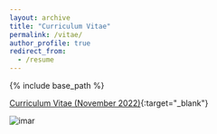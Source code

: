 ```yaml
---
layout: archive
title: "Curriculum Vitae"
permalink: /vitae/
author_profile: true
redirect_from:
  - /resume
---
```


{% include base_path %}

[Curriculum Vitae (November 2022)](https://www.dropbox.com/s/4ugvpftg6kumlix/Vitae%202022.pdf?dl=0){:target="_blank"}
$~$

![imar](https://ccheng11.github.io/files/imar_small.jpeg)